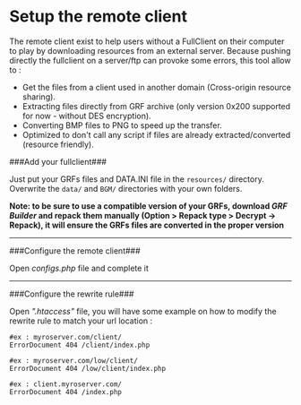 Setup the remote client
=======================

The remote client exist to help users without a FullClient on their computer to play by downloading resources from an external server.
Because pushing directly the fullclient on a server/ftp can provoke some errors, this tool allow to :

 - Get the files from a client used in another domain (Cross-origin resource sharing).
 - Extracting files directly from GRF archive (only version 0x200 supported for now - without DES encryption).
 - Converting BMP files to PNG to speed up the transfer.
 - Optimized to don't call any script if files are already extracted/converted (resource friendly).

###Add your fullclient###

Just put your GRFs files and DATA.INI file in the `resources/` directory.
Overwrite the `data/` and `BGM/` directories with your own folders.

**Note: to be sure to use a compatible version of your GRFs, download *GRF Builder* and repack them manually (Option > Repack type > Decrypt -> Repack), it will ensure the GRFs files are converted in the proper version**

-----------------

###Configure the remote client###

Open *configs.php* file and complete it

----------------

###Configure the rewrite rule###

Open *".htaccess"* file, you will have some example on how to modify the rewrite rule to match your url location :

    #ex : myroserver.com/client/
    ErrorDocument 404 /client/index.php

    #ex : myroserver.com/low/client/
    ErrorDocument 404 /low/client/index.php

    #ex : client.myroserver.com/
    ErrorDocument 404 /index.php